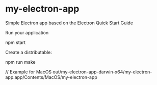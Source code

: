 # my-electron-app
Simple Electron app based on the Electron Quick Start Guide


Run your application

npm start


Create a distributable:

npm run make

// Example for MacOS
out/my-electron-app-darwin-x64/my-electron-app.app/Contents/MacOS/my-electron-app

